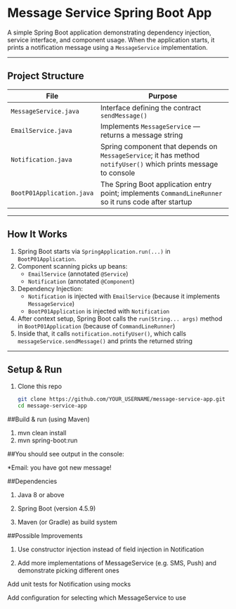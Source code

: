 
# Message Service Spring Boot App

A simple Spring Boot application demonstrating dependency injection, service interface, and component usage. When the application starts, it prints a notification message using a `MessageService` implementation.

---

## Project Structure

| File | Purpose |
|------|---------|
| `MessageService.java` | Interface defining the contract `sendMessage()` |
| `EmailService.java` | Implements `MessageService` — returns a message string |
| `Notification.java` | Spring component that depends on `MessageService`; it has method `notifyUser()` which prints message to console |
| `BootP01Application.java` | The Spring Boot application entry point; implements `CommandLineRunner` so it runs code after startup |

---

## How It Works

1. Spring Boot starts via `SpringApplication.run(...)` in `BootP01Application`.
2. Component scanning picks up beans:
   - `EmailService` (annotated `@Service`)
   - `Notification` (annotated `@Component`)
3. Dependency Injection:
   - `Notification` is injected with `EmailService` (because it implements `MessageService`)
   - `BootP01Application` is injected with `Notification`
4. After context setup, Spring Boot calls the `run(String... args)` method in `BootP01Application` (because of `CommandLineRunner`)
5. Inside that, it calls `notification.notifyUser()`, which calls `messageService.sendMessage()` and prints the returned string

---

## Setup & Run

1. Clone this repo  
   ```bash
   git clone https://github.com/YOUR_USERNAME/message‑service‑app.git
   cd message‑service‑app

   
##Build & run (using Maven)

1) mvn clean install
2) mvn spring-boot:run

##You should see output in the console:

*Email: you have got new message!

##Dependencies

1) Java 8 or above

2) Spring Boot (version 4.5.9)

3) Maven (or Gradle) as build system

##Possible Improvements

1) Use constructor injection instead of field injection in Notification

2) Add more implementations of MessageService (e.g. SMS, Push) and demonstrate picking different ones

Add unit tests for Notification using mocks

Add configuration for selecting which MessageService to use
